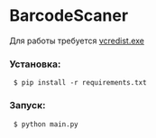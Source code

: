 # BarcodeScaner
Для работы требуется [vcredist.exe](https://www.microsoft.com/en-us/download/details.aspx?id=40784)

### Установка:
```shell
 $ pip install -r requirements.txt
```

### Запуск:
```shell
 $ python main.py
```